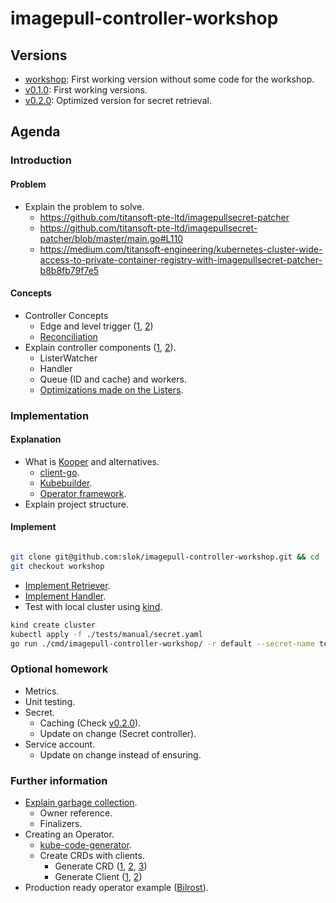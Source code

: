 # imagepull-controller-workshop

## Versions

- [workshop]: First working version without some code for the workshop.
- [v0.1.0]: First working versions.
- [v0.2.0]: Optimized version for secret retrieval.

## Agenda

### Introduction

#### Problem

- Explain the problem to solve.
  - https://github.com/titansoft-pte-ltd/imagepullsecret-patcher
  - https://github.com/titansoft-pte-ltd/imagepullsecret-patcher/blob/master/main.go#L110
  - https://medium.com/titansoft-engineering/kubernetes-cluster-wide-access-to-private-container-registry-with-imagepullsecret-patcher-b8b8fb79f7e5

#### Concepts

- Controller Concepts
  - Edge and level trigger ([1][a], [2][b])
  - [Reconciliation]
- Explain controller components ([1][c], [2][d]).
  - ListerWatcher
  - Handler
  - Queue (ID and cache) and workers.
  - [Optimizations made on the Listers][loops-or-events].

### Implementation

#### Explanation

- What is [Kooper] and alternatives.
  - [client-go].
  - [Kubebuilder].
  - [Operator framework][operator-framework].
- Explain project structure.

#### Implement

```bash

git clone git@github.com:slok/imagepull-controller-workshop.git && cd ./imagepull-controller-workshop
git checkout workshop
```

- [Implement Retriever][workshop-retriever].
- [Implement Handler][workshop-handler].
- Test with local cluster using [kind].

```bash
kind create cluster
kubectl apply -f ./tests/manual/secret.yaml
go run ./cmd/imagepull-controller-workshop/ -r default --secret-name test-imagepull-credentials --development
```

### Optional homework

- Metrics.
- Unit testing.
- Secret.
  - Caching (Check [v0.2.0]).
  - Update on change (Secret controller).
- Service account.
  - Update on change instead of ensuring.

### Further information

- [Explain garbage collection][k8s-gc].
  - Owner reference.
  - Finalizers.
- Creating an Operator.
  - [kube-code-generator].
  - Create CRDs with clients.
    - Generate CRD ([1][e], [2][f], [3][g])
    - Generate Client ([1][h], [2][i])
- Production ready operator example ([Bilrost]).

[a]: https://speakerdeck.com/thockin/edge-vs-level-triggered-logic
[b]: https://hackernoon.com/level-triggering-and-reconciliation-in-kubernetes-1f17fe30333d
[c]: https://github.com/spotahome/gontroller
[d]: https://product.spotahome.com/gontroller-a-go-library-to-create-reliable-feedback-loop-controllers-832d4a9522ea
[e]: https://github.com/slok/kube-code-generator/blob/master/example/Makefile#L32
[f]: https://github.com/slok/kube-code-generator/blob/master/example/apis/comic/v1/types.go
[g]: https://github.com/slok/kube-code-generator/blob/master/example/manifests/comic.kube-code-generator.slok.dev_heroes.yaml
[h]: https://github.com/slok/kube-code-generator/blob/master/example/Makefile#L13
[i]: https://github.com/slok/kube-code-generator/blob/master/example/client/clientset/versioned/clientset.go#L32
[reconciliation]: https://speakerdeck.com/thockin/kubernetes-what-is-reconciliation
[kooper]: https://github.com/spotahome/kooper
[client-go]: https://github.com/kubernetes/client-go
[kubebuilder]: https://github.com/kubernetes-sigs/kubebuilder
[operator-framework]: https://github.com/operator-framework
[kind]: https://github.com/kubernetes-sigs/kind
[bilrost]: https://github.com/slok/bilrost
[loops-or-events]: https://speakerdeck.com/thockin/kubernetes-controllers-are-they-loops-or-events
[workshop]: https://github.com/slok/imagepull-controller-workshop/tree/workshop
[v0.1.0]: https://github.com/slok/imagepull-controller-workshop/tree/v0.1.0
[v0.2.0]: https://github.com/slok/imagepull-controller-workshop/tree/v0.2.0
[workshop-retriever]: https://github.com/slok/imagepull-controller-workshop/blob/workshop/internal/controller/retrieve.go#L21
[workshop-handler]: https://github.com/slok/imagepull-controller-workshop/blob/workshop/internal/controller/handle.go#L95-L101
[k8s-gc]: https://kubernetes.io/docs/concepts/workloads/controllers/garbage-collection/
[kube-code-generator]: https://github.com/slok/kube-code-generator
